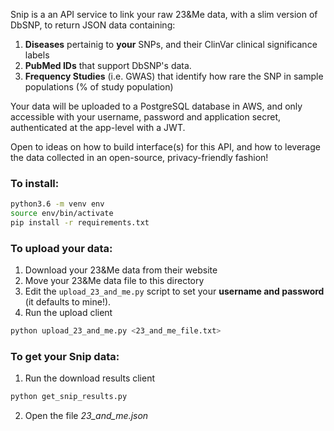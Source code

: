 Snip is a an API service to link your raw 23&Me data, with a slim version of DbSNP, to return JSON data containing:

1. **Diseases** pertainig to **your** SNPs, and their ClinVar clinical significance labels
2. **PubMed IDs** that support DbSNP's data.
3. **Frequency Studies** (i.e. GWAS) that identify how rare the SNP in sample populations (% of study population)

Your data will be uploaded to a PostgreSQL database in AWS, and only accessible with your username, password and application secret, authenticated at the app-level with a JWT.

Open to ideas on how to build interface(s) for this API, and how to leverage the data collected in an open-source, privacy-friendly fashion!

### To install:

```bash
python3.6 -m venv env
source env/bin/activate
pip install -r requirements.txt
```

### To upload your data:

1. Download your 23&Me data from their website
2. Move your 23&Me data file to this directory
3. Edit the `upload_23_and_me.py` script to set your **username and password** (it defaults to mine!).
4. Run the upload client
```bash
python upload_23_and_me.py <23_and_me_file.txt>
```

### To get your Snip data:

1. Run the download results client
```bash
python get_snip_results.py
```
2. Open the file *23_and_me.json*

